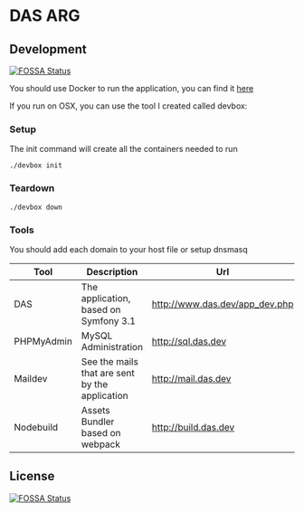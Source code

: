 DAS ARG
=======

## Development
[![FOSSA Status](https://app.fossa.io/api/projects/git%2Bgithub.com%2Fhe8us%2FDAS.svg?type=shield)](https://app.fossa.io/projects/git%2Bgithub.com%2Fhe8us%2FDAS?ref=badge_shield)

You should use Docker to run the application, you can find it [here](https://www.docker.com/products/overview)

If you run on OSX, you can use the tool I created called devbox:

### Setup
The init command will create all the containers needed to run 
```
./devbox init
``` 

### Teardown
```
./devbox down
```


### Tools

You should add each domain to your host file or setup dnsmasq

| Tool       | Description                                    | Url                              |
| ---------- | ---------------------------------------------- | -------------------------------- |
| DAS        | The application, based on Symfony 3.1          | http://www.das.dev/app_dev.php   |
| PHPMyAdmin | MySQL Administration                           | http://sql.das.dev               |
| Maildev    | See the mails that are sent by the application | http://mail.das.dev              |
| Nodebuild  | Assets Bundler based on webpack                | http://build.das.dev             |


## License
[![FOSSA Status](https://app.fossa.io/api/projects/git%2Bgithub.com%2Fhe8us%2FDAS.svg?type=large)](https://app.fossa.io/projects/git%2Bgithub.com%2Fhe8us%2FDAS?ref=badge_large)